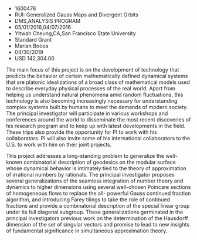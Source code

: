 
* 1600476
* RUI: Generalized Gauss Maps and Divergent Orbits
* DMS,ANALYSIS PROGRAM
* 05/01/2016,04/07/2016
* Yitwah Cheung,CA,San Francisco State University
* Standard Grant
* Marian Bocea
* 04/30/2019
* USD 142,304.00

The main focus of this project is on the development of technology that predicts
the behavior of certain mathematically defined dynamical systems that are
platonic idealizations of a broad class of mathematical models used to describe
everyday physical processes of the real world. Apart from helping us understand
natural phenomena amid random fluctuations, this technology is also becoming
increasingly necessary for understanding complex systems built by humans to meet
the demands of modern society. The principal investigator will participate in
various workshops and conferences around the world to disseminate the most
recent discoveries of his research program and to keep up with latest
developments in the field. These trips also provide the opportunity for PI to
work with his collaborators. PI will also invite some of his international
collaborators to the U.S. to work with him on their joint projects.

This project addresses a long-standing problem to generalize the well-known
combinatorial description of geodesics on the modular surface whose dynamical
behavior is intimately tied to the theory of approximation of irrational numbers
by rationals. The principal investigator proposes several generalizations of the
seamless integration of number theory and dynamics to higher dimensions using
several well-chosen Poincare sections of homogeneous flows to replace the all-
powerful Gauss continued fraction algorithm, and introducing Farey tilings to
take the role of continued fractions and provide a combinatorial description of
the special linear group under its full diagonal subgroup. These generalizations
germinated in the principal investigators previous work on the determination of
the Hausdorff dimension of the set of singular vectors and promise to lead to
new insights of fundamental significance in simultaneous approximation theory.
